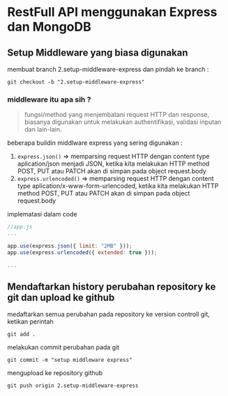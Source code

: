 # RestFull API menggunakan Express dan MongoDB

## Setup Middleware yang biasa digunakan

membuat branch 2.setup-middleware-express dan pindah ke branch :

```console
git checkout -b "2.setup-middleware-express"
```

### middleware itu apa sih ?

> fungsi/method yang menjembatani request HTTP dan response, biasanya digunakan untuk melakukan authentifikasi, validasi inputan dan lain-lain.

beberapa buildin middlware express yang sering digunakan :

1. `express.json()` => memparsing request HTTP dengan content type aplication/json menjadi JSON, ketika kita melakukan HTTP method POST, PUT atau PATCH akan di simpan pada object request.body
2. `express.urlencoded()` => memparsing request HTTP dengan content type aplication/x-www-form-urlencoded, ketika kita melakukan HTTP method POST, PUT atau PATCH akan di simpan pada object request.body

implematasi dalam code

```js
//app.js
...

app.use(express.json({ limit: "2MB" }));
app.use(express.urlencoded({ extended: true }));

...
```

## Mendaftarkan history perubahan repository ke git dan upload ke github

medaftarkan semua perubahan pada repository ke version controll git, ketikan perintah

```console
git add .
```

melakukan commit perubahan pada git

```console
git commit -m "setup middleware express"
```

mengupload ke repository github

```console
git push origin 2.setup-middleware-express
```
